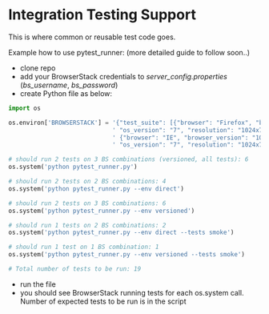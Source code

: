 Integration Testing Support
====================

This is where common or reusable test code goes.

Example how to use pytest_runner: (more detailed guide to follow soon..)

- clone repo
- add your BrowserStack credentials to *server_config.properties* (*bs_username*, *bs_password*)
- create Python file as below:

```python
import os

os.environ['BROWSERSTACK'] = '{"test_suite": [{"browser": "Firefox", "browser_version": "27.0", "os": "Windows",' \
                             ' "os_version": "7", "resolution": "1024x768"},' \
                             ' {"browser": "IE", "browser_version": "10.0", "os": "Windows",' \
                             ' "os_version": "7", "resolution": "1024x768"}]}'

# should run 2 tests on 3 BS combinations (versioned, all tests): 6
os.system('python pytest_runner.py')

# should run 2 tests on 2 BS combinations: 4
os.system('python pytest_runner.py --env direct')

# should run 2 tests on 3 BS combinations: 6
os.system('python pytest_runner.py --env versioned')

# should run 1 tests on 2 BS combinations: 2
os.system('python pytest_runner.py --env direct --tests smoke')

# should run 1 test on 1 BS combination: 1
os.system('python pytest_runner.py --env versioned --tests smoke')

# Total number of tests to be run: 19
```

- run the file
- you should see BrowserStack running tests for each os.system call. Number of expected tests to be run is in the script